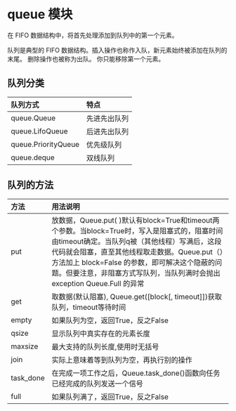 # queue 模块

在 FIFO 数据结构中，将首先处理添加到队列中的第一个元素。

队列是典型的 FIFO 数据结构。插入操作也称作入队，新元素始终被添加在队列的末尾。
删除操作也被称为出队。 你只能移除第一个元素。

## 队列分类

| 队列方式            | 特点         |
| :-----------        | :----------- |
| queue.Queue	      | 先进先出队列 |
| queue.LifoQueue     |	后进先出队列 |
| queue.PriorityQueue |	优先级队列   |
| queue.deque	      | 双线队列     |

## 队列的方法

| 方法                | 用法说明         |
| :-----------        | :-----------     |
| put	              | 放数据，Queue.put( )默认有block=True和timeout两个参数。当block=True时，写入是阻塞式的，阻塞时间由timeout确定。当队列q被（其他线程）写满后，这段代码就会阻塞，直至其他线程取走数据。Queue.put（）方法加上 block=False 的参数，即可解决这个隐蔽的问题。但要注意，非阻塞方式写队列，当队列满时会抛出 exception Queue.Full 的异常 |
| get	              | 取数据(默认阻塞), Queue.get([block[, timeout]])获取队列，timeout等待时间 |
| empty	              | 如果队列为空，返回True，反之False |
| qsize	              | 显示队列中真实存在的元素长度 |
| maxsize	          | 最大支持的队列长度,使用时无括号 |
| join	              | 实际上意味着等到队列为空，再执行别的操作 |
| task\_done	      | 在完成一项工作之后，Queue.task\_done()函数向任务已经完成的队列发送一个信号 |
| full	              | 如果队列满了，返回True，反之False |
